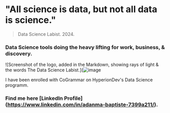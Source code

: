 #  "All science is data, but not all data is science."              
> Data Science Labist. 2024.




### Data Science tools doing the heavy lifting for work, business, & discovery.




![Screenshot of the logo, added in the Markdown, showing rays of light & the words The Data Science Labist.](![image](https://github.com/ABDaSci/ABDaSci/assets/163061408/e195842a-aa8c-456e-adb7-308bf7e4fab9)

I have been enrolled with CoGrammar on HyperionDev's Data Science programm.

### Find me here [LinkedIn Profile] (https://www.linkedin.com/in/adanma-baptiste-7399a211/).
<!--
**ABDaSci/ABDaSci** is a ✨ _special_ ✨ repository because its `README.md` (this file) appears on your GitHub profile.

Here are some ideas to get you started:


